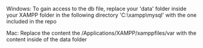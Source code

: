 Windows: To gain access to the db file, replace your 'data' folder inside your XAMPP folder in the following directory 'C:\xampp\mysql' with the one included in the repo

Mac: Replace the content the /Applications/XAMPP/xamppfiles/var with the content inside of the data folder
